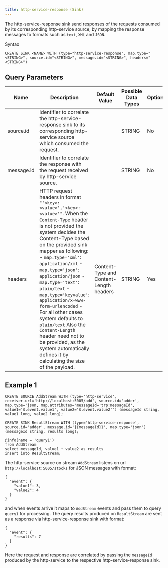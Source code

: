 ```yaml
---
title: http-service-response (Sink)
---
```


The http-service-response sink send responses of the requests consumed by its corresponding http-service source, by mapping the response messages to formats such as `text`, `XML` and `JSON`.

Syntax

    CREATE SINK <NAME> WITH (type="http-service-response", map.type="<STRING>", source.id="<STRING>", message.id="<STRING>", headers="<STRING>")


## Query Parameters

| Name       | Description                                                                                                                                                                                                                                                                                                                                                                                                                                                                                                                                                                                     | Default Value                           | Possible Data Types | Optional | Dynamic |
|------------|-------------------------------------------------------------------------------------------------------------------------------------------------------------------------------------------------------------------------------------------------------------------------------------------------------------------------------------------------------------------------------------------------------------------------------------------------------------------------------------------------------------------------------------------------------------------------------------------------|-----------------------------------------|---------------------|----------|---------|
| source.id  | Identifier to correlate the http-service-response sink to its corresponding http-service source which consumed the request.                                                                                                                                                                                                                                                                                                                                                                                                                                                                     |                                         | STRING              | No       | No      |
| message.id | Identifier to correlate the response with the request received by http-service source.                                                                                                                                                                                                                                                                                                                                                                                                                                                                                                          |                                         | STRING              | No       | Yes     |
| headers    | HTTP request headers in format `"'<key>:<value>','<key>:<value>'"`. When the `Content-Type` header is not provided the system decides the Content-Type based on the provided sink mapper as following:  - `map.type='xml'`: `application/xml`  - `map.type='json'`: `application/json`  - `map.type='text'`: `plain/text`  - `map.type='keyvalue'`: `application/x-www-form-urlencoded`  - For all other cases system defaults to `plain/text` Also the `Content-Length` header need not to be provided, as the system automatically defines it by calculating the size of the payload. | Content-Type and Content-Length headers | STRING              | Yes      | No      |

## Example 1

    CREATE SOURCE AddStream WITH (type='http-service', receiver.url='http://localhost:5005/add', source.id='adder', map.type='json, map.attributes="messageId='trp:messageId', value1='$.event.value1', value2='$.event.value2'") (messageId string, value1 long, value2 long);

    CREATE SINK ResultStream WITH (type='http-service-response', source.id='adder', message.id='{{messageId}}', map.type='json') (messageId string, results long);

    @info(name = 'query1')
    from AddStream
    select messageId, value1 + value2 as results
    insert into ResultStream;

The http-service source on stream `AddStream` listens on url `http://localhost:5005/stocks` for JSON messages with format:

    {
      "event": {
        "value1": 3,
        "value2": 4
      }
    }

and when events arrive it maps to `AddStream` events and pass them to query `query1` for processing. The query results produced on `ResultStream` are sent as a response via http-service-response sink with format:

    {
      "event": {
        "results": 7
      }
    }

Here the request and response are correlated by passing the `messageId` produced by the http-service to the respective http-service-response sink.
